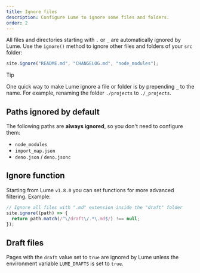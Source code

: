 ```yaml
---
title: Ignore files
description: Configure Lume to ignore some files and folders.
order: 2
---
```


All files and directories starting with `.` or `_` are automatically ignored by
Lume. Use the `ignore()` method to ignore other files and folders of your `src`
folder:

```js
site.ignore("README.md", "CHANGELOG.md", "node_modules");
```

> [!tip]
>
> One quick way to make Lume ignore a file or folder is by prepending `_` to the
> name. For example, renaming the folder `./projects` to `./_projects`.

## Paths ignored by default

The following paths are **always ignored**, so you don't need to configure them:

- `node_modules`
- `import_map.json`
- `deno.json` / `deno.jsonc`

## Ignore function

Starting from Lume `v1.8.0` you can set functions for more advanced filtering.
Example:

```js
// Ignore all files with ".md" extension inside the "draft" folder
site.ignore((path) => {
  return path.match(/^\/draft\/.*\.md$/) !== null;
});
```

## Draft files

Pages with the `draft` value set to `true` are ignored by Lume unless the
environment variable `LUME_DRAFTS` is set to `true`.
